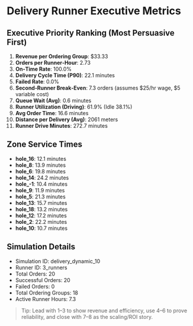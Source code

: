 # Delivery Runner Executive Metrics

## Executive Priority Ranking (Most Persuasive First)
1. **Revenue per Ordering Group**: $33.33
2. **Orders per Runner‑Hour**: 2.73
3. **On‑Time Rate**: 100.0%
4. **Delivery Cycle Time (P90)**: 22.1 minutes
5. **Failed Rate**: 0.0%
6. **Second‑Runner Break‑Even**: 7.3 orders (assumes $25/hr wage, $5 variable cost)
7. **Queue Wait (Avg)**: 0.6 minutes
8. **Runner Utilization (Driving)**: 61.9% (Idle 38.1%)
9. **Avg Order Time**: 16.6 minutes
10. **Distance per Delivery (Avg)**: 2061 meters
11. **Runner Drive Minutes**: 272.7 minutes

## Zone Service Times
- **hole_16**: 12.1 minutes
- **hole_8**: 13.9 minutes
- **hole_6**: 19.8 minutes
- **hole_14**: 24.2 minutes
- **hole_-1**: 10.4 minutes
- **hole_9**: 11.9 minutes
- **hole_5**: 21.3 minutes
- **hole_13**: 15.7 minutes
- **hole_18**: 13.2 minutes
- **hole_12**: 17.2 minutes
- **hole_2**: 22.2 minutes
- **hole_10**: 10.7 minutes


## Simulation Details
- Simulation ID: delivery_dynamic_10
- Runner ID: 3_runners
- Total Orders: 20
- Successful Orders: 20
- Failed Orders: 0
- Total Ordering Groups: 18
- Active Runner Hours: 7.3

> Tip: Lead with 1–3 to show revenue and efficiency, use 4–6 to prove reliability, and close with 7–8 as the scaling/ROI story.
